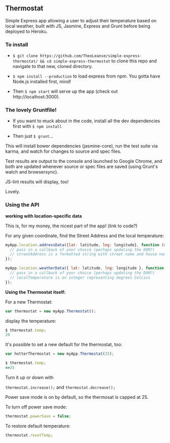 ## Thermostat

Simple Express app allowing a user to adjust their temperature based on local weather, built with JS, Jasmine, Express and Grunt before being deployed to Heroku.

### To install

- `$ git clone https://github.com/TheoLeanse/simple-express-thermostat/ && cd simple-express-thermostat` to clone this repo and navigate to that new, cloned directory.

- `$ npm install --production` to load express from npm. You gotta have Node.js installed first, mind!

- Then `$ npm start` will serve up the app (check out http://localhost:3000).

### The lovely Gruntfile!

- If you want to muck about in the code, install all the dev dependencies first with `$ npm install`

- Then just `$ grunt`...

This will install bower dependencies (jasmine-core), run the test suite via karma, and watch for changes to source and spec files.

Test results are output to the console and launched to Google Chrome, and both are updated whenever source or spec files are saved (using Grunt's watch and browsersync).

JS-lint results will display, too!

Lovely.

### Using the API

**working with location-specific data**

This is, for my money, the nicest part of the app! (link to code?)

For any given coordinate, find the Street Address and the local temperature:

```js
myApp.location.addressData({lat: latitude, lng: longitude}, function (streetAddress) {
  // pass in a callback of your choice (perhaps updating the DOM?)
  // streetAddress is a formatted string with street name and house number (creepy, no?)
});
```

```js
myApp.location.weatherData({ lat: latitude, lng: longitude }, function (localTemperature) {
  // pass in a callback of your choice (perhaps updating the DOM?)
  // localTemperature is an integer representing degrees Celcius
});
```

**Using the Thermostat itself:**

For a new Thermostat:

```js
var thermostat = new myApp.Thermostat();
```

display the temperature:

```js
$ thermostat.temp;
20
```

It's possible to set a new default for the thermostat, too:

```js
var hotterThermostat = new myApp.Thermostat(25);
```

```js
$ thermostat.temp;
=>25
```


Turn it up or down with

`thermostat.increase();` and `thermostat.decrease();`

Power save mode is on by default, so the thermosat is capped at 25.

To turn off power save mode:

```js
thermostat.powerSave = false;
```

To restore default temperature:

```js
thermostat.resetTemp;
```

